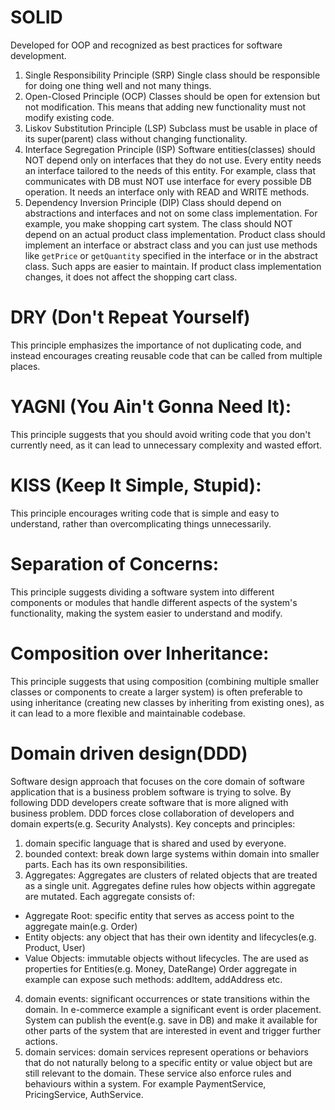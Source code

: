 # SOLID

Developed for OOP and recognized as best practices for
software development.

1. Single Responsibility Principle (SRP)
Single class should be responsible for doing one thing well and not many things.
2. Open-Closed Principle (OCP)
Classes should be open for extension but not modification. This means that adding new functionality
must not modify existing code.
3. Liskov Substitution Principle (LSP)
Subclass must be usable in place of its super(parent) class without changing functionality.
4. Interface Segregation Principle (ISP)
Software entities(classes) should NOT depend only on interfaces that they do not use. Every entity
needs an interface tailored to the needs of this entity.
For example, class that communicates with DB must NOT use interface for every possible
DB operation. It needs an interface only with READ and WRITE methods.
5. Dependency Inversion Principle (DIP)
Class should depend on abstractions and interfaces and not on some class implementation.
For example, you make shopping cart system. The class should NOT depend on an actual product
class implementation. Product class should implement an interface or abstract class and you
can just use methods like `getPrice` or `getQuantity` specified in the interface or in
the abstract class. Such apps are easier to maintain. If product class implementation changes,
it does not affect the shopping cart class.



# DRY (Don't Repeat Yourself)
This principle emphasizes the importance of not duplicating code, and instead encourages 
creating reusable code that can be called from multiple places.

# YAGNI (You Ain't Gonna Need It): 
This principle suggests that you should avoid writing code that you don't currently need, 
as it can lead to unnecessary complexity and wasted effort.

# KISS (Keep It Simple, Stupid): 
This principle encourages writing code that is simple and easy to understand, rather than 
overcomplicating things unnecessarily.

# Separation of Concerns: 
This principle suggests dividing a software system into different components or modules that 
handle different aspects of the system's functionality, making the system easier to understand and modify.

# Composition over Inheritance: 
This principle suggests that using composition (combining multiple smaller classes or components 
to create a larger system) is often preferable to using inheritance (creating new classes by 
inheriting from existing ones), as it can lead to a more flexible and maintainable codebase.


# Domain driven design(DDD)
Software design approach that focuses on the core domain of software application that is a business problem 
software is trying to solve. By following DDD developers create software that is more aligned with business problem.
DDD forces close collaboration of developers and domain experts(e.g. Security Analysts).
Key concepts and principles:
1. domain specific language that is shared and used by everyone.
2. bounded context: break down large systems within domain into smaller parts. Each has its own responsibilities.
3. Aggregates: Aggregates are clusters of related objects that are treated as a single unit. Aggregates define rules how 
objects within aggregate are mutated.
Each aggregate consists of:
  - Aggregate Root: specific entity that serves as access point to the aggregate main(e.g. Order)
  - Entity objects: any object that has their own identity and lifecycles(e.g. Product, User)
  - Value Objects: immutable objects without lifecycles. The are used as properties for Entities(e.g. Money, DateRange)
Order aggregate in example can expose such methods:
addItem, addAddress etc.
4. domain events: significant occurrences or state transitions within the domain. In e-commerce example a significant
event is order placement. System can publish the event(e.g. save in DB) and make it available for other parts of the
system that are interested in event and trigger further actions.
5. domain services: domain services represent operations or behaviors that do not naturally belong to a specific entity 
or value object but are still relevant to the domain. These service also enforce rules and behaviours within a system.
For example PaymentService, PricingService, AuthService.

